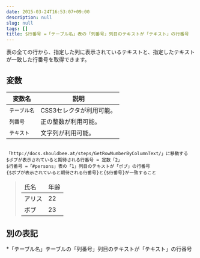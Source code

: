 ```yaml
---
date: 2015-03-24T16:53:07+09:00
description: null
slug: null
tags: []
title: $行番号 =「テーブル名」表の「列番号」列目のテキストが「テキスト」の行番号
---
```


表の全ての行から、指定した列に表示されているテキストと、指定したテキストが一致した行番号を取得できます。

## 変数

変数名 | 説明
------|---------
`テーブル名` | CSS3セレクタが利用可能。
`列番号` | 正の整数が利用可能。
`テキスト` | 文字列が利用可能。

## 

```
「http://docs.shouldbee.at/steps/GetRowNumberByColumnText/」に移動する
$ボブが表示されていると期待される行番号 = 定数「2」
$行番号 =「#persons」表の「1」列目のテキストが「ボブ」の行番号
{$ボブが表示されていると期待される行番号}と{$行番号}が一致すること
```

<blockquote>
<table id="persons">
  <thead>
    <tr>
        <td>氏名</td>
        <td>年齢</td>
    </tr>
  </thead>
  <tbody>
    <tr>
        <td>アリス</td>
        <td>22</td>
    </tr>
    <tr>
        <td>ボブ</td>
        <td>23</td>
    </tr>
  </tbody>
</table>
</blockquote>

## 別の表記

*「テーブル名」テーブルの「列番号」列目のテキストが「テキスト」の行番号
